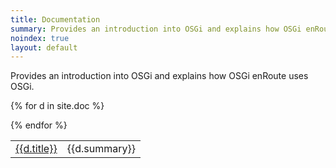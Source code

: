 ```yaml
---
title: Documentation
summary: Provides an introduction into OSGi and explains how OSGi enRoute uses OSGi
noindex: true
layout: default
---
```


Provides an introduction into OSGi and explains how OSGi enRoute uses OSGi.

<div>
<table>

{% for d in site.doc %}<tr><td><a href="{{d.url}}">{{d.title}}</a></td><td>{{d.summary}}</td></tr>
{% endfor %}

</table>
</div>
